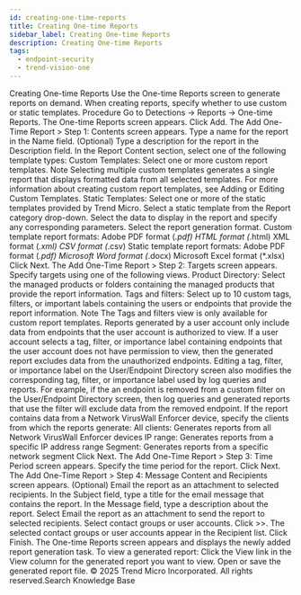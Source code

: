 ```yaml
---
id: creating-one-time-reports
title: Creating One-time Reports
sidebar_label: Creating One-time Reports
description: Creating One-time Reports
tags:
  - endpoint-security
  - trend-vision-one
---
```


 Creating One-time Reports Use the One-time Reports screen to generate reports on demand. When creating reports, specify whether to use custom or static templates. Procedure Go to Detections → Reports → One-time Reports. The One-time Reports screen appears. Click Add. The Add One-Time Report > Step 1: Contents screen appears. Type a name for the report in the Name field. (Optional) Type a description for the report in the Description field. In the Report Content section, select one of the following template types: Custom Templates: Select one or more custom report templates. Note Selecting multiple custom templates generates a single report that displays formatted data from all selected templates. For more information about creating custom report templates, see Adding or Editing Custom Templates. Static Templates: Select one or more of the static templates provided by Trend Micro. Select a static template from the Report category drop-down. Select the data to display in the report and specify any corresponding parameters. Select the report generation format. Custom template report formats: Adobe PDF format (*.pdf) HTML format (*.html) XML format (*.xml) CSV format (*.csv) Static template report formats: Adobe PDF format (*.pdf) Microsoft Word format (*.docx) Microsoft Excel format (*.xlsx) Click Next. The Add One-Time Report > Step 2: Targets screen appears. Specify targets using one of the following views. Product Directory: Select the managed products or folders containing the managed products that provide the report information. Tags and filters: Select up to 10 custom tags, filters, or important labels containing the users or endpoints that provide the report information. Note The Tags and filters view is only available for custom report templates. Reports generated by a user account only include data from endpoints that the user account is authorized to view. If a user account selects a tag, filter, or importance label containing endpoints that the user account does not have permission to view, then the generated report excludes data from the unauthorized endpoints. Editing a tag, filter, or importance label on the User/Endpoint Directory screen also modifies the corresponding tag, filter, or importance label used by log queries and reports. For example, if the an endpoint is removed from a custom filter on the User/Endpoint Directory screen, then log queries and generated reports that use the filter will exclude data from the removed endpoint. If the report contains data from a Network VirusWall Enforcer device, specify the clients from which the reports generate: All clients: Generates reports from all Network VirusWall Enforcer devices IP range: Generates reports from a specific IP address range Segment: Generates reports from a specific network segment Click Next. The Add One-Time Report > Step 3: Time Period screen appears. Specify the time period for the report. Click Next. The Add One-Time Report > Step 4: Message Content and Recipients screen appears. (Optional) Email the report as an attachment to selected recipients. In the Subject field, type a title for the email message that contains the report. In the Message field, type a description about the report. Select Email the report as an attachment to send the report to selected recipients. Select contact groups or user accounts. Click >>. The selected contact groups or user accounts appear in the Recipient list. Click Finish. The One-time Reports screen appears and displays the newly added report generation task. To view a generated report: Click the View link in the View column for the generated report you want to view. Open or save the generated report file. © 2025 Trend Micro Incorporated. All rights reserved.Search Knowledge Base